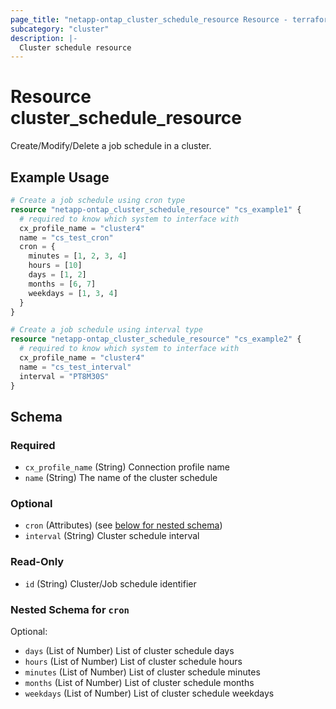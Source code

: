 ```yaml
---
page_title: "netapp-ontap_cluster_schedule_resource Resource - terraform-provider-netapp-ontap"
subcategory: "cluster"
description: |-
  Cluster schedule resource
---
```


# Resource cluster_schedule_resource

Create/Modify/Delete a job schedule in a cluster.

## Example Usage

```terraform
# Create a job schedule using cron type
resource "netapp-ontap_cluster_schedule_resource" "cs_example1" {
  # required to know which system to interface with
  cx_profile_name = "cluster4"
  name = "cs_test_cron"
  cron = {
    minutes = [1, 2, 3, 4]
    hours = [10]
    days = [1, 2]
    months = [6, 7]
    weekdays = [1, 3, 4]
  }
}

# Create a job schedule using interval type
resource "netapp-ontap_cluster_schedule_resource" "cs_example2" {
  # required to know which system to interface with
  cx_profile_name = "cluster4"
  name = "cs_test_interval"
  interval = "PT8M30S"
}
```

<!-- schema generated by tfplugindocs -->
## Schema

### Required

- `cx_profile_name` (String) Connection profile name
- `name` (String) The name of the cluster schedule

### Optional

- `cron` (Attributes) (see [below for nested schema](#nestedatt--cron))
- `interval` (String) Cluster schedule interval

### Read-Only

- `id` (String) Cluster/Job schedule identifier

<a id="nestedatt--cron"></a>
### Nested Schema for `cron`

Optional:

- `days` (List of Number) List of cluster schedule days
- `hours` (List of Number) List of cluster schedule hours
- `minutes` (List of Number) List of cluster schedule minutes
- `months` (List of Number) List of cluster schedule months
- `weekdays` (List of Number) List of cluster schedule weekdays



